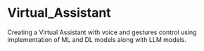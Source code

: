 # Virtual_Assistant
Creating a Virtual Assistant with voice and gestures control using implementation of ML and DL models along with LLM models.
